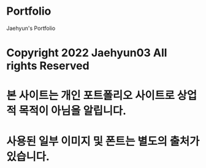 # Portfolio
Jaehyun's Portfolio

# Copyright 2022 Jaehyun03 All rights Reserved
# 본 사이트는 개인 포트폴리오 사이트로 상업적 목적이 아님을 알립니다.
# 사용된 일부 이미지 및 폰트는 별도의 출처가 있습니다.
